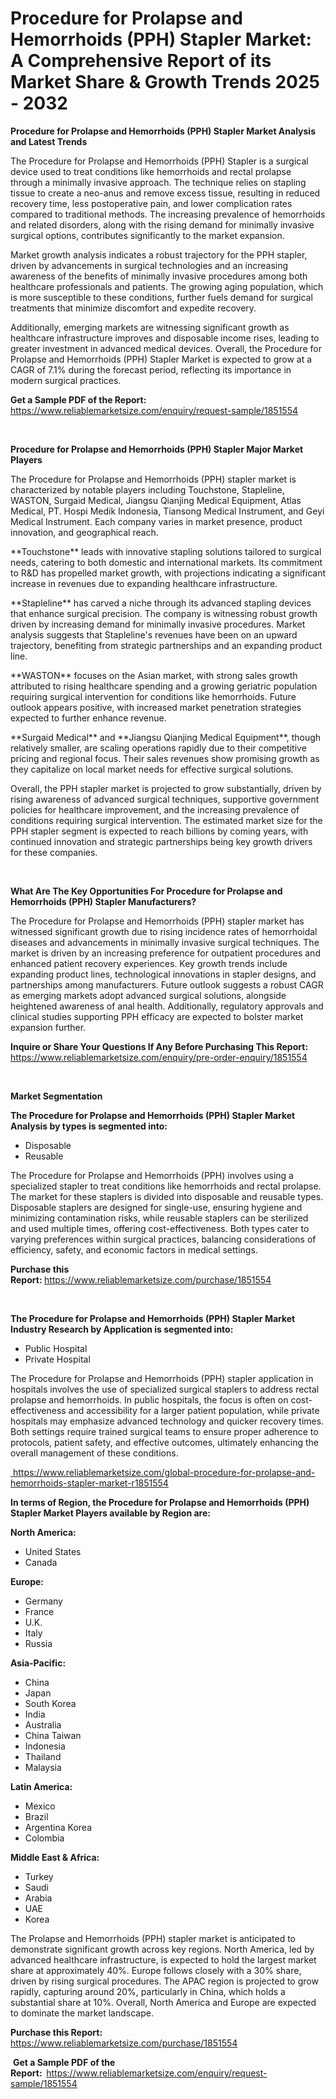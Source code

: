 <p><h1>Procedure for Prolapse and Hemorrhoids (PPH) Stapler Market: A Comprehensive Report of its Market Share & Growth Trends 2025 - 2032</h1></p><p><strong>Procedure for Prolapse and Hemorrhoids (PPH) Stapler Market Analysis and Latest Trends</strong></p>
<p><p>The Procedure for Prolapse and Hemorrhoids (PPH) Stapler is a surgical device used to treat conditions like hemorrhoids and rectal prolapse through a minimally invasive approach. The technique relies on stapling tissue to create a neo-anus and remove excess tissue, resulting in reduced recovery time, less postoperative pain, and lower complication rates compared to traditional methods. The increasing prevalence of hemorrhoids and related disorders, along with the rising demand for minimally invasive surgical options, contributes significantly to the market expansion.</p><p>Market growth analysis indicates a robust trajectory for the PPH stapler, driven by advancements in surgical technologies and an increasing awareness of the benefits of minimally invasive procedures among both healthcare professionals and patients. The growing aging population, which is more susceptible to these conditions, further fuels demand for surgical treatments that minimize discomfort and expedite recovery.</p><p>Additionally, emerging markets are witnessing significant growth as healthcare infrastructure improves and disposable income rises, leading to greater investment in advanced medical devices. Overall, the Procedure for Prolapse and Hemorrhoids (PPH) Stapler Market is expected to grow at a CAGR of 7.1% during the forecast period, reflecting its importance in modern surgical practices.</p></p>
<p><strong>Get a Sample PDF of the Report:&nbsp;</strong> <a href="https://www.reliablemarketsize.com/enquiry/request-sample/1851554?utm_campaign=3021&utm_medium=2&utm_source=Github&utm_content=ia&utm_term=14042025&utm_id=procedure-for-prolapse-and-hemorrhoids-pph-stapler">https://www.reliablemarketsize.com/enquiry/request-sample/1851554</a></p>
<p>&nbsp;</p>
<p><strong>Procedure for Prolapse and Hemorrhoids (PPH) Stapler Major Market Players</strong></p>
<p><p>The Procedure for Prolapse and Hemorrhoids (PPH) stapler market is characterized by notable players including Touchstone, Stapleline, WASTON, Surgaid Medical, Jiangsu Qianjing Medical Equipment, Atlas Medical, PT. Hospi Medik Indonesia, Tiansong Medical Instrument, and Geyi Medical Instrument. Each company varies in market presence, product innovation, and geographical reach.</p><p>**Touchstone** leads with innovative stapling solutions tailored to surgical needs, catering to both domestic and international markets. Its commitment to R&D has propelled market growth, with projections indicating a significant increase in revenues due to expanding healthcare infrastructure.</p><p>**Stapleline** has carved a niche through its advanced stapling devices that enhance surgical precision. The company is witnessing robust growth driven by increasing demand for minimally invasive procedures. Market analysis suggests that Stapleline's revenues have been on an upward trajectory, benefiting from strategic partnerships and an expanding product line.</p><p>**WASTON** focuses on the Asian market, with strong sales growth attributed to rising healthcare spending and a growing geriatric population requiring surgical intervention for conditions like hemorrhoids. Future outlook appears positive, with increased market penetration strategies expected to further enhance revenue.</p><p>**Surgaid Medical** and **Jiangsu Qianjing Medical Equipment**, though relatively smaller, are scaling operations rapidly due to their competitive pricing and regional focus. Their sales revenues show promising growth as they capitalize on local market needs for effective surgical solutions.</p><p>Overall, the PPH stapler market is projected to grow substantially, driven by rising awareness of advanced surgical techniques, supportive government policies for healthcare improvement, and the increasing prevalence of conditions requiring surgical intervention. The estimated market size for the PPH stapler segment is expected to reach billions by coming years, with continued innovation and strategic partnerships being key growth drivers for these companies.</p></p>
<p>&nbsp;</p>
<p><strong>What Are The Key Opportunities For Procedure for Prolapse and Hemorrhoids (PPH) Stapler Manufacturers?</strong></p>
<p><p>The Procedure for Prolapse and Hemorrhoids (PPH) stapler market has witnessed significant growth due to rising incidence rates of hemorrhoidal diseases and advancements in minimally invasive surgical techniques. The market is driven by an increasing preference for outpatient procedures and enhanced patient recovery experiences. Key growth trends include expanding product lines, technological innovations in stapler designs, and partnerships among manufacturers. Future outlook suggests a robust CAGR as emerging markets adopt advanced surgical solutions, alongside heightened awareness of anal health. Additionally, regulatory approvals and clinical studies supporting PPH efficacy are expected to bolster market expansion further.</p></p>
<p><strong>Inquire or Share Your Questions If Any Before Purchasing This Report:</strong> <a href="https://www.reliablemarketsize.com/enquiry/pre-order-enquiry/1851554?utm_campaign=3021&utm_medium=2&utm_source=Github&utm_content=ia&utm_term=14042025&utm_id=procedure-for-prolapse-and-hemorrhoids-pph-stapler">https://www.reliablemarketsize.com/enquiry/pre-order-enquiry/1851554</a></p>
<p>&nbsp;</p>
<p><strong>Market Segmentation</strong></p>
<p><strong>The Procedure for Prolapse and Hemorrhoids (PPH) Stapler Market Analysis by types is segmented into:</strong></p>
<p><ul><li>Disposable</li><li>Reusable</li></ul></p>
<p><p>The Procedure for Prolapse and Hemorrhoids (PPH) involves using a specialized stapler to treat conditions like hemorrhoids and rectal prolapse. The market for these staplers is divided into disposable and reusable types. Disposable staplers are designed for single-use, ensuring hygiene and minimizing contamination risks, while reusable staplers can be sterilized and used multiple times, offering cost-effectiveness. Both types cater to varying preferences within surgical practices, balancing considerations of efficiency, safety, and economic factors in medical settings.</p></p>
<p><strong>Purchase this Report:&nbsp;</strong><a href="https://www.reliablemarketsize.com/purchase/1851554?utm_campaign=3021&utm_medium=2&utm_source=Github&utm_content=ia&utm_term=14042025&utm_id=procedure-for-prolapse-and-hemorrhoids-pph-stapler">https://www.reliablemarketsize.com/purchase/1851554</a></p>
<p>&nbsp;</p>
<p><strong>The Procedure for Prolapse and Hemorrhoids (PPH) Stapler Market Industry Research by Application is segmented into:</strong></p>
<p><ul><li>Public Hospital</li><li>Private Hospital</li></ul></p>
<p><p>The Procedure for Prolapse and Hemorrhoids (PPH) stapler application in hospitals involves the use of specialized surgical staplers to address rectal prolapse and hemorrhoids. In public hospitals, the focus is often on cost-effectiveness and accessibility for a larger patient population, while private hospitals may emphasize advanced technology and quicker recovery times. Both settings require trained surgical teams to ensure proper adherence to protocols, patient safety, and effective outcomes, ultimately enhancing the overall management of these conditions.</p></p>
<p><a href="https://www.reliablemarketsize.com/global-procedure-for-prolapse-and-hemorrhoids-stapler-market-r1851554?utm_campaign=3021&utm_medium=2&utm_source=Github&utm_content=ia&utm_term=14042025&utm_id=procedure-for-prolapse-and-hemorrhoids-pph-stapler">&nbsp;https://www.reliablemarketsize.com/global-procedure-for-prolapse-and-hemorrhoids-stapler-market-r1851554</a></p>
<p><strong>In terms of Region, the Procedure for Prolapse and Hemorrhoids (PPH) Stapler Market Players available by Region are:</strong></p>
<p>
    <p> <strong> North America: </strong>
        <ul>
            <li>United States</li>
            <li>Canada</li>
        </ul>
        </p> 
    <p> <strong> Europe: </strong>
        <ul>
            <li>Germany</li>
            <li>France</li>
            <li>U.K.</li>
            <li>Italy</li>
            <li>Russia</li>
        </ul>
        </p> 
    <p> <strong> Asia-Pacific: </strong>
        <ul>
            <li>China</li>
            <li>Japan</li>
            <li>South Korea</li>
            <li>India</li>
            <li>Australia</li>
            <li>China Taiwan</li>
            <li>Indonesia</li>
            <li>Thailand</li>
            <li>Malaysia</li>
        </ul>
        </p> 
    <p> <strong> Latin America: </strong>
        <ul>
            <li>Mexico</li>
            <li>Brazil</li>
            <li>Argentina Korea</li>
            <li>Colombia</li>
        </ul>
        </p> 
    <p> <strong> Middle East & Africa: </strong>
        <ul>
            <li>Turkey</li>
            <li>Saudi</li>
            <li>Arabia</li>
            <li>UAE</li>
            <li>Korea</li>
        </ul>
    </p>
    </p>
<p><p>The Prolapse and Hemorrhoids (PPH) stapler market is anticipated to demonstrate significant growth across key regions. North America, led by advanced healthcare infrastructure, is expected to hold the largest market share at approximately 40%. Europe follows closely with a 30% share, driven by rising surgical procedures. The APAC region is projected to grow rapidly, capturing around 20%, particularly in China, which holds a substantial share at 10%. Overall, North America and Europe are expected to dominate the market landscape.</p></p>
<p><strong>Purchase this Report: </strong><a href="https://www.reliablemarketsize.com/purchase/1851554?utm_campaign=3021&utm_medium=2&utm_source=Github&utm_content=ia&utm_term=14042025&utm_id=procedure-for-prolapse-and-hemorrhoids-pph-stapler">https://www.reliablemarketsize.com/purchase/1851554</a></p>
<p>&nbsp;<strong>Get a Sample PDF of the Report:&nbsp;&nbsp;</strong><a href="https://www.reliablemarketsize.com/enquiry/request-sample/1851554?utm_campaign=3021&utm_medium=2&utm_source=Github&utm_content=ia&utm_term=14042025&utm_id=procedure-for-prolapse-and-hemorrhoids-pph-stapler">https://www.reliablemarketsize.com/enquiry/request-sample/1851554</a></p>
<p><strong></strong></p>
<p><p></p><p></p><p></p></p>